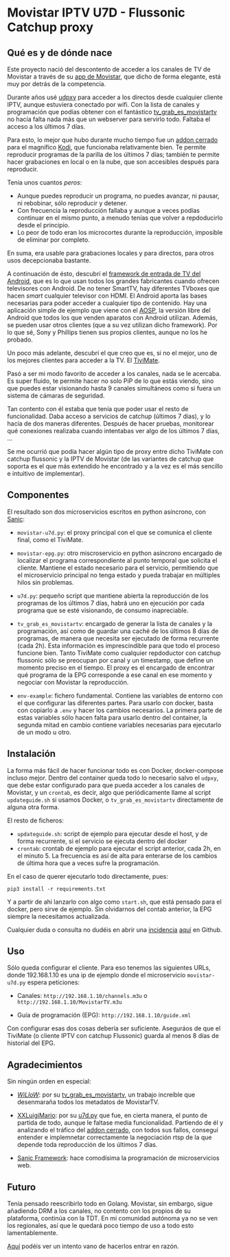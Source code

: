 Movistar IPTV U7D - Flussonic Catchup proxy
===========================================

Qué es y de dónde nace
----------------------

Este proyecto nació del descontento de acceder a los canales de TV de Movistar a través de su [app de Movistar](https://play.google.com/store/apps/details?id=es.plus.yomvi), que dicho de forma elegante, está muy por detrás de la competencia.

Durante años usé [udpxy](http://www.udpxy.com/) para acceder a los directos desde cualquier cliente IPTV, aunque estuviera conectado por wifi. Con la lista de canales y programación que podías obtener con el fantástico [tv_grab_es_movistartv](https://github.com/MovistarTV/tv_grab_es_movistartv) no hacía falta nada más que un webserver para servirlo todo. Faltaba el acceso a los últimos 7 días.

Para esto, lo mejor que hubo durante mucho tiempo fue un [addon cerrado](https://sourceforge.net/projects/movistartv/) para el magnífico [Kodi](https://kodi.tv/), que funcionaba relativamente bien. Te permite reproducir programas de la parilla de los últimos 7 días; también te permite hacer grabaciones en local o en la nube, que son accesibles después para reproducir.

Tenía unos cuantos _peros_:
 - Aunque puedes reproducir un programa, no puedes avanzar, ni pausar, ni rebobinar, sólo reproducir y detener.
 - Con frecuencia la reproducción fallaba y aunque a veces podías continuar en el mismo punto, a menudo tenías que volver a repdoducirlo desde el principio.
 - Lo peor de todo eran los microcortes durante la reproducción, imposible de eliminar por completo.

En suma, era usable para grabaciones locales y para directos, para otros usos decepcionaba bastante.

A continuación de ésto, descubrí el [framework de entrada de TV del Android](https://source.android.com/devices/tv/), que es lo que usan todos los grandes fabricantes cuando ofrecen televisores con Android. De no tener SmartTV, hay diferentes TVboxes que hacen *smart* cualquier televisor con HDMI. El Android aporta las bases necesarias para poder acceder a cualquier tipo de contenido. Hay una aplicación simple de ejemplo que viene con el [AOSP](https://source.android.com/), la versión libre del Android que todos los que venden aparatos con Android utilizan. Además, se pueden usar otros clientes (que a su vez utilizan dicho framework). Por lo que sé, Sony y Phillips tienen sus propios clientes, aunque no los he probado.

Un poco más adelante, descubrí el que creo que es, si no el mejor, uno de los mejores clientes para acceder a la TV. El [TiviMate](https://play.google.com/store/apps/details?id=ar.tvplayer.tv).

Pasó a ser mi modo favorito de acceder a los canales, nada se le acercaba. Es super fluido, te permite hacer no solo PiP de lo que estás viendo, sino que puedes estar visionando hasta 9 canales simultáneos como si fuera un sistema de cámaras de seguridad.

Tan contento con él estaba que tenía que poder usar el resto de funcionalidad. Daba acceso a servicios de catchup (últimos 7 días), y lo hacía de dos maneras diferentes. Después de hacer pruebas, monitorear qué conexiones realizaba cuando intentabas ver algo de los últimos 7 días, ...

Se me ocurrió que podía hacer algún tipo de proxy entre dicho TiviMate con catchup flussonic y la IPTV de Movistar (de las variantes de catchup que soporta es el que más extendido he encontrado y a la vez es el más sencillo e intuitivo de implementar).


Componentes
-----------

El resultado son dos microservicios escritos en python asíncrono, con [Sanic](https://github.com/sanic-org/sanic):

 - `movistar-u7d.py`: el proxy principal con el que se comunica el cliente final, como el TiviMate.

 - `movistar-epg.py`: otro miscroservicio en python asíncrono encargado de localizar el programa correspondiente al punto temporal que solicita el cliente. Mantiene el estado necesario para el servicio, permitiendo que el microservicio principal no tenga estado y pueda trabajar en múltiples hilos sin problemas.

 - `u7d.py`: pequeño script que mantiene abierta la reproducción de los programas de los últimos 7 días, habrá uno en ejecución por cada programa que se esté visionando, de consumo inapreciable.

 - `tv_grab_es_movistartv`: encargado de generar la lista de canales y la programación, así como de guardar una caché de los últimos 8 días de programas, de manera que necesita ser ejecutado de forma recurrente (cada 2h). Esta información es imprescindible para que todo el proceso funcione bien. Tanto TiviMate como cualquier repdoductor con catchup flussonic sólo se preocupan por canal y un timestamp, que define un momento preciso en el tiempo. El proxy es el encargado de encontrar qué programa de la EPG corresponde a ese canal en ese momento y negociar con Movistar la reproducción.

 - `env-example`: fichero fundamental. Contiene las variables de entorno con el que configurar las diferentes partes. Para usarlo con docker, basta con copiarlo a `.env` y hacer los cambios necesarios. La primera parte de estas variables sólo hacen falta para usarlo dentro del container, la segunda mitad en cambio contiene variables necesarias para ejecutarlo de un modo u otro.


Instalación
-----------

La forma más fácil de hacer funcionar todo es con Docker, docker-compose incluso mejor. Dentro del container queda todo lo necesario salvo el `udpxy`, que debe estar configurado para que pueda acceder a los canales de Movistar, y un `crontab`, es decir, algo que periódicamente llame al script `updateguide.sh` si usamos Docker, o `tv_grab_es_movistartv` directamente de alguna otra forma.

El resto de ficheros:

 - `updateguide.sh`: script de ejemplo para ejecutar desde el host, y de forma recurrente, si el servicio se ejecuta dentro del docker
 - `crontab`: crontab de ejemplo para ejecutar el script anterior, cada 2h, en el minuto 5. La frecuencia es así de alta para enterarse de los cambios de última hora que a veces sufre la programación.


En el caso de querer ejecutarlo todo directamente, pues:

```
pip3 install -r requirements.txt
```

Y a partir de ahi lanzarlo con algo como `start.sh`, que está pensado para el docker, pero sirve de ejemplo. Sin olvidarnos del contab anterior, la EPG siempre la necesitamos actualizada.

Cualquier duda o consulta no dudéis en abrir una [incidencia](https://github.com/jmarcet/movistar-u7d/issues) [aquí](https://github.com/jmarcet/movistar-u7d) en Github.


Uso
---

Sólo queda configurar el cliente. Para eso tenemos las siguientes URLs, donde 192.168.1.10 es una ip de ejemplo donde el microservicio `movistar-u7d.py` espera peticiones:

 - Canales: `http://192.168.1.10/channels.m3u` o `http://192.168.1.10/MovistarTV.m3u`

 - Guía de programación (EPG): `http://192.168.1.10/guide.xml`

Con configurar esas dos cosas debería ser suficiente. Aseguráos de que el TiviMate (o cliente IPTV con catchup Flussonic) guarda al menos 8 días de historial del EPG.


Agradecimientos
---------------

Sin ningún orden en especial:

- [_WiLloW_](https://github.com/MovistarTV): por su [tv_grab_es_movistartv](https://github.com/MovistarTV/tv_grab_es_movistartv), un trabajo increíble que desenmaraña todos los metadatos de MovistarTV.

- [XXLuigiMario](https://github.com/XXLuigiMario): por su [u7d.py](https://github.com/XXLuigiMario/MovistarU7D) que fue, en cierta manera, el punto de partida de todo, aunque le faltase media funcionalidad. Partiendo de él y analizando el tráfico del [addon cerrado](https://sourceforge.net/projects/movistartv/), con todos sus fallos, conseguí entender e implemnetar correctamente la negociación rtsp de la que depende toda reproducción de los últimos 7 días.

- [Sanic Framework](https://sanicframework.org/): hace comodísima la programación de microservicios web.


Futuro
------

Tenía pensado reescribirlo todo en Golang. Movistar, sin embargo, sigue añadiendo DRM a los canales, no contento con los propios de su plataforma, continúa con la TDT. En mi comunidad autónoma ya no se ven los regionales, así que le quedará poco tiempo de uso a todo esto lamentablemente.

[Aquí](https://comunidad.movistar.es/t5/Soporte-M-D-Yomvi/Por-favor-no-encripteis-los-canales-de-TDT/m-p/4437418#M107537) podéis ver un intento vano de hacerlos entrar en razón.


